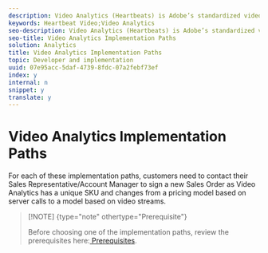 ```yaml
---
description: Video Analytics (Heartbeats) is Adobe’s standardized video solution. It has replaced Adobe's older Milestone model.
keywords: Heartbeat Video;Video Analytics
seo-description: Video Analytics (Heartbeats) is Adobe’s standardized video solution. It has replaced Adobe's older Milestone model.
seo-title: Video Analytics Implementation Paths
solution: Analytics
title: Video Analytics Implementation Paths
topic: Developer and implementation
uuid: 07e95acc-5daf-4739-8fdc-07a2febf73ef
index: y
internal: n
snippet: y
translate: y
---
```


# Video Analytics Implementation Paths

For each of these implementation paths, customers need to contact their Sales Representative/Account Manager to sign a new Sales Order as Video Analytics has a unique SKU and changes from a pricing model based on server calls to a model based on video streams. 

>[!NOTE] {type="note" othertype="Prerequisite"}
>
>Before choosing one of the implementation paths, review the prerequisites here:[ Prerequisites](https://marketing.adobe.com/resources/help/en_US/sc/appmeasurement/hbvideo/c_vhl_prereqs.html). 

